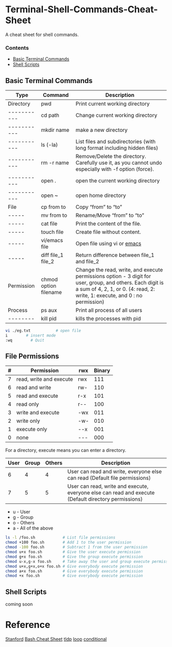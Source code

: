# Terminal-Shell-Commands-Cheat-Sheet

A cheat sheet for shell commands.

### Contents 
- [Basic Terminal Commands](#Basic-Terminal-Commands)
- [Shell Scripts](#Shell-Scripts)

## Basic Terminal Commands
| Type | Command | Description |
|------|--------|-------------|
| Directory | pwd  | Print current working directory |
|-----------| cd path | Change current working directory |
|-----------| mkdir name | make a new directory |
|-----------| ls (-la) | List files and subdirectories (with long format including hidden files) |
|-----------| rm -r name  | Remove/Delete the directory. Carefully use it, as you cannot undo especially with -f option (force). |
|-----------| open . | open the current working directory |
|-----------| open ~ | open home directory |
| File|cp from to| Copy “from” to “to” |
|-----| mv from to | Rename/Move “from” to “to” |
|-----| cat file | Print the content of the file.|
|-----| touch file | Create file without content.|
|-----| vi/emacs file | Open file using vi or [emacs](https://www.gnu.org/software/emacs/download.html)|
|-----| diff file_1 file_2 | Return difference between file_1 and file_2 |
|Permission| chmod option filename | Change the read, write, and execute permissions option - 3 digit for user, group, and others. Each digit is a sum of 4, 2, 1, or 0. (4: read, 2: write, 1: execute, and 0 : no permission) |
|Process | ps aux | Print all process of all users |
|--------| kill pid | kills the processes with pid |


```bash
vi ./eg.txt           # open file
i        # insert mode
:wq        # Quit
```

## File Permissions

| # | Permission              | rwx | Binary |
| - | -                       | -   | -      |
| 7 | read, write and execute | rwx | 111    |
| 6 | read and write          | rw- | 110    |
| 5 | read and execute        | r-x | 101    |
| 4 | read only               | r-- | 100    |
| 3 | write and execute       | -wx | 011    |
| 2 | write only              | -w- | 010    |
| 1 | execute only            | --x | 001    |
| 0 | none                    | --- | 000    |

For a directory, execute means you can enter a directory.

| User | Group | Others | Description                                                                                          |
| -    | -     | -      | -                                                                                                    |
| 6    | 4     | 4      | User can read and write, everyone else can read (Default file permissions)                           |
| 7    | 5     | 5      | User can read, write and execute, everyone else can read and execute (Default directory permissions) |

- u - User
- g - Group
- o - Others
- a - All of the above

```bash
ls -l /foo.sh            # List file permissions
chmod +100 foo.sh        # Add 1 to the user permission
chmod -100 foo.sh        # Subtract 1 from the user permission
chmod u+x foo.sh         # Give the user execute permission
chmod g+x foo.sh         # Give the group execute permission
chmod u-x,g-x foo.sh     # Take away the user and group execute permission
chmod u+x,g+x,o+x foo.sh # Give everybody execute permission
chmod a+x foo.sh         # Give everybody execute permission
chmod +x foo.sh          # Give everybody execute permission
```
## Shell Scripts
coming soon

# Reference 
[Stanford](https://mally.stanford.edu/~sr/computing/basic-unix.html)
[Bash Cheat Sheet](https://github.com/RehanSaeed/Bash-Cheat-Sheet)
[tldp](https://tldp.org/LDP/abs/html/varassignment.html)
[loop](https://tldp.org/LDP/abs/html/loops.html)
[conditional](https://tldp.org/LDP/abs/html/tests.html)
